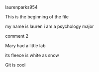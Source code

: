 laurenparks954

This is the beginning of the file

my name is lauren
i am a psychology major

comment 2

Mary had a little lab

its fleece is white as snow

Git is cool
